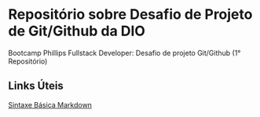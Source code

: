 # Repositório sobre Desafio de Projeto de Git/Github da DIO
Bootcamp Phillips Fullstack Developer: Desafio de projeto Git/Github (1° Repositório)

##  Links Úteis
[Sintaxe Básica Markdown](www.markdownguide.org)
